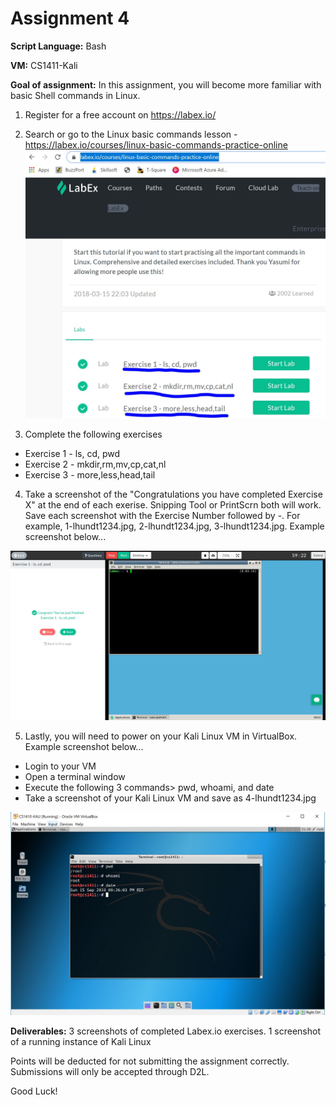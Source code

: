 # Assignment 4

**Script Language:** Bash

**VM:** CS1411-Kali

**Goal of assignment:** In this assignment, you will become more familiar with basic Shell commands in Linux.

1. Register for a free account on https://labex.io/

2. Search or go to the Linux basic commands lesson - https://labex.io/courses/linux-basic-commands-practice-online
![](LabEx-Example.JPG)

3. Complete the following exercises 
* Exercise 1 - ls, cd, pwd
* Exercise 2 - mkdir,rm,mv,cp,cat,nl
* Exercise 3 - more,less,head,tail

4. Take a screenshot of the "Congratulations you have completed Exercise X" at the end of each exerise. Snipping Tool or PrintScrn both will work. Save each screenshot with the Exercise Number followed by -<username>. For example, 1-lhundt1234.jpg, 2-lhundt1234.jpg, 3-lhundt1234.jpg. Example screenshot below...

![](Exercise1-lhundt.JPG)
  
5. Lastly, you will need to power on your Kali Linux VM in VirtualBox. Example screenshot below...
- Login to your VM
- Open a terminal window
- Execute the following 3 commands> pwd, whoami, and date
- Take a screenshot of your Kali Linux VM and save as 4-lhundt1234.jpg

![](KaliLinux.JPG)

**Deliverables:** 3 screenshots of completed Labex.io exercises. 1 screenshot of a running instance of Kali Linux

Points will be deducted for not submitting the assignment correctly. Submissions will only be accepted through D2L. 

Good Luck!
